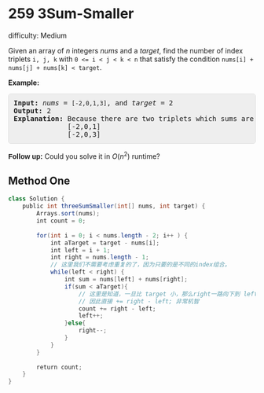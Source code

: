 # 259 3Sum-Smaller 
 
difficulty: Medium 
 
<style>
        section pre{
          background-color: #eee;
          border: 1px solid #ddd;
          padding:10px;
          border-radius: 5px;
        }
      </style>
<section>
<div><p>Given an array of <i>n</i> integers <i>nums</i> and a <i>target</i>, find the number of index triplets <code>i, j, k</code> with <code>0 &lt;= i &lt; j &lt; k &lt; n</code> that satisfy the condition <code>nums[i] + nums[j] + nums[k] &lt; target</code>.</p>
<p><strong>Example:</strong></p>
<pre><strong>Input:</strong> <i>nums</i> = <code>[-2,0,1,3]</code>, and <i>target</i> = 2
<strong>Output:</strong> 2 
<strong>Explanation:</strong>&nbsp;Because there are two triplets which sums are less than 2:
&nbsp;            [-2,0,1]
             [-2,0,3]
</pre>
<p><b style="font-family: sans-serif, Arial, Verdana, &quot;Trebuchet MS&quot;;">Follow up:</b> Could you solve it in <i>O</i>(<i>n</i><sup>2</sup>) runtime?</p>
</div></section>
 
 ## Method One 
 
``` Java
class Solution {
    public int threeSumSmaller(int[] nums, int target) {
        Arrays.sort(nums);
        int count = 0;
        
        for(int i = 0; i < nums.length - 2; i++ ) {
            int aTarget = target - nums[i];
            int left = i + 1;
            int right = nums.length - 1;
            // 这里我们不需要考虑重复的了，因为只要的是不同的index组合。
            while(left < right) {
                int sum = nums[left] + nums[right];
                if(sum < aTarget){
                    // 这里是知道，一旦比 target 小，那么right一路向下到 left + 1 就有 right - left 种了。
                    // 因此直接 += right - left; 非常机智
                    count += right - left;
                    left++;
                }else{
                    right--;
                }
            }
        }
        
        return count;
    }
}
​
```